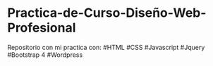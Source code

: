 # Practica-de-Curso-Diseño-Web-Profesional

Repositorio con mi practica con:
#HTML
#CSS
#Javascript
#Jquery
#Bootstrap 4
#Wordpress
